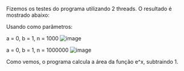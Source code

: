 Fizemos os testes do programa utilizando 2 threads. O resultado é mostrado abaixo:

Usando como parâmetros:

a = 0, b = 1, n = 1000
![image](https://user-images.githubusercontent.com/16262291/198419731-adaf2cf1-6091-48de-ba27-062779026a0a.png)

a = 0, b = 1, n = 1000000
![image](https://user-images.githubusercontent.com/16262291/198419829-a0b959c8-58fc-49da-9ea1-c2ad9d765ed4.png)

Como vemos, o programa calcula a área da função e^x, subtraindo 1.
